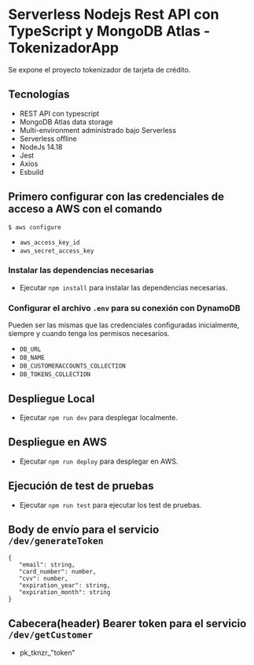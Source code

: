 # Serverless Nodejs Rest API con TypeScript y MongoDB Atlas - TokenizadorApp


Se expone el proyecto tokenizador de tarjeta de crédito.

## Tecnologías

* REST API con typescript
* MongoDB Atlas data storage
* Multi-environment administrado bajo Serverless
* Serverless offline
* NodeJs 14.18
* Jest
* Axios
* Esbuild

## Primero configurar con las credenciales de acceso a AWS con el comando
 ```
$ aws configure
```
* `aws_access_key_id`
* `aws_secret_access_key`

### Instalar las dependencias necesarias

* Ejecutar ```npm install``` para instalar las dependencias necesarias.

### Configurar el archivo `.env` para su conexión con DynamoDB
Pueden ser las mismas que las credenciales configuradas inicialmente, siempre y cuando tenga los permisos necesarios.

* `DB_URL`
* `DB_NAME`
* `DB_CUSTOMERACCOUNTS_COLLECTION`
* `DB_TOKENS_COLLECTION`

## Despliegue Local

* Ejecutar ```npm run dev``` para desplegar localmente.

## Despliegue en AWS
* Ejecutar ```npm run deploy``` para desplegar en AWS.

## Ejecución de test de pruebas
* Ejecutar ```npm run test``` para ejecutar los test de pruebas.


## Body de envío para el servicio ```/dev/generateToken```
 ```
{    
    "email": string,
    "card_number": number,
    "cvv": number,
    "expiration_year": string,
    "expiration_month": string
}
```

## Cabecera(header) Bearer token para el servicio ```/dev/getCustomer```

* pk_tknzr_"token"


